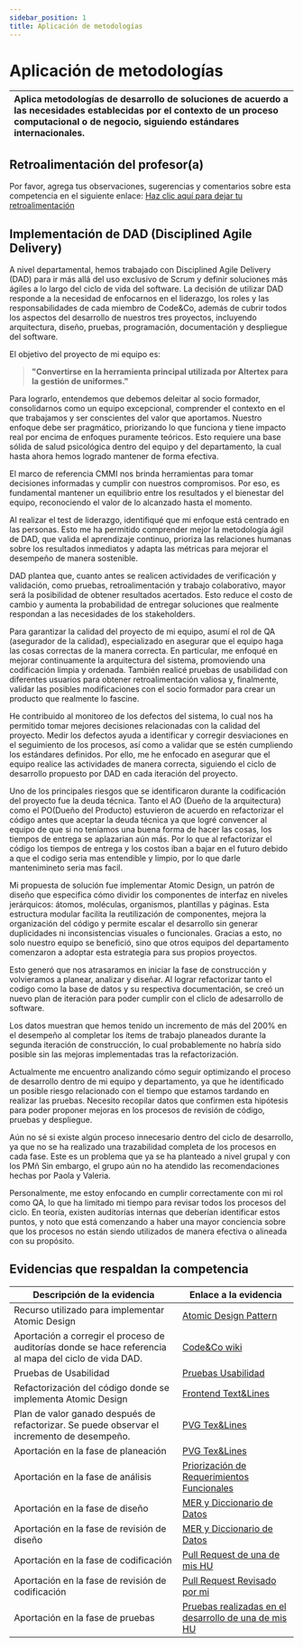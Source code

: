 ```yaml
---
sidebar_position: 1
title: Aplicación de metodologías
---
```

# Aplicación de metodologías


| Aplica metodologías de desarrollo de soluciones de acuerdo a las necesidades establecidas por el contexto de un proceso computacional o de negocio, siguiendo estándares internacionales. |
| :------------------------------------------------------------------------------------------------------------------------------------------------------------------------------------------ |

## Retroalimentación del profesor(a)

Por favor, agrega tus observaciones, sugerencias y comentarios sobre esta competencia en el siguiente enlace:  [Haz clic aquí para dejar tu retroalimentación](https://docs.google.com/document/d/1f6gmGv0hTGyq5ed3QdRZqxQ17BcpTBjYNlZJMbyOESY/edit?usp=sharing)

## Implementación de DAD (Disciplined Agile Delivery)

A nivel departamental, hemos trabajado con Disciplined Agile Delivery (DAD) para ir más allá del uso exclusivo de Scrum y definir soluciones más ágiles a lo largo del ciclo de vida del software. La decisión de utilizar DAD responde a la necesidad de enfocarnos en el liderazgo, los roles y las responsabilidades de cada miembro de Code&Co, además de cubrir todos los aspectos del desarrollo de nuestros tres proyectos, incluyendo arquitectura, diseño, pruebas, programación, documentación y despliegue del software.

El objetivo del proyecto de mi equipo es:

> **"Convertirse en la herramienta principal utilizada por Altertex para la gestión de uniformes."**

Para lograrlo, entendemos que debemos deleitar al socio formador, consolidarnos como un equipo excepcional, comprender el contexto en el que trabajamos y ser conscientes del valor que aportamos. Nuestro enfoque debe ser pragmático, priorizando lo que funciona y tiene impacto real por encima de enfoques puramente teóricos. Esto requiere una base sólida de salud psicológica dentro del equipo y del departamento, la cual hasta ahora hemos logrado mantener de forma efectiva.

El marco de referencia CMMI nos brinda herramientas para tomar decisiones informadas y cumplir con nuestros compromisos. Por eso, es fundamental mantener un equilibrio entre los resultados y el bienestar del equipo, reconociendo el valor de lo alcanzado hasta el momento.

Al realizar el test de liderazgo, identifiqué que mi enfoque está centrado en las personas. Esto me ha permitido comprender mejor la metodología ágil de DAD, que valida el aprendizaje continuo, prioriza las relaciones humanas sobre los resultados inmediatos y adapta las métricas para mejorar el desempeño de manera sostenible.

DAD plantea que, cuanto antes se realicen actividades de verificación y validación, como pruebas, retroalimentación y trabajo colaborativo, mayor será la posibilidad de obtener resultados acertados. Esto reduce el costo de cambio y aumenta la probabilidad de entregar soluciones que realmente respondan a las necesidades de los stakeholders.

Para garantizar la calidad del proyecto de mi equipo, asumí el rol de QA (asegurador de la calidad), especializado en asegurar que el equipo haga las cosas correctas de la manera correcta. En particular, me enfoqué en mejorar continuamente la arquitectura del sistema, promoviendo una codificación limpia y ordenada. También realicé pruebas de usabilidad con diferentes usuarios para obtener retroalimentación valiosa y, finalmente, validar las posibles modificaciones con el socio formador para crear un producto que realmente lo fascine.

He contribuido al monitoreo de los defectos del sistema, lo cual nos ha permitido tomar mejores decisiones relacionadas con la calidad del proyecto. Medir los defectos ayuda a identificar y corregir desviaciones en el seguimiento de los procesos, así como a validar que se estén cumpliendo los estándares definidos. Por ello, me he enfocado en asegurar que el equipo realice las actividades de manera correcta, siguiendo el ciclo de desarrollo propuesto por DAD en cada iteración del proyecto.

Uno de los principales riesgos que se identificaron durante la codificación del proyecto fue la deuda técnica. Tanto el AO (Dueño de la arquitectura) como el PO(Dueño del Producto) estuvieron de acuerdo en refactorizar el código antes que aceptar la deuda técnica ya que logré convencer al equipo de que si no teníamos una buena forma de hacer las cosas, los tiempos de entrega se aplazarian aún más. Por lo que al refactorizar el código los tiempos de entrega y los costos iban a bajar en el futuro debido a que el codigo seria mas entendible y limpio, por lo que darle mantenimineto seria mas facil.

Mi propuesta de solución fue implementar Atomic Design, un patrón de diseño que especifica cómo dividir los componentes de interfaz en niveles jerárquicos: átomos, moléculas, organismos, plantillas y páginas. Esta estructura modular facilita la reutilización de componentes, mejora la organización del código y permite escalar el desarrollo sin generar duplicidades ni inconsistencias visuales o funcionales. Gracias a esto, no solo nuestro equipo se benefició, sino que otros equipos del departamento comenzaron a adoptar esta estrategia para sus propios proyectos.

Esto generó que nos atrasaramos en iniciar la fase de construcción y volvieramos a planear, analizar y diseñar. Al lograr refactorizar tanto el codigo como la base de datos y su respectiva documentación, se creó un nuevo plan de iteración para poder cumplir con el cliclo de adesarrollo de software.

Los datos muestran que hemos tenido un incremento de más del 200% en el desempeño al completar los ítems de trabajo planeados durante la segunda iteración de construcción, lo cual probablemente no habría sido posible sin las mejoras implementadas tras la refactorización.

Actualmente me encuentro analizando cómo seguir optimizando el proceso de desarrollo dentro de mi equipo y departamento, ya que he identificado un posible riesgo relacionado con el tiempo que estamos tardando en realizar las pruebas. Necesito recopilar datos que confirmen esta hipótesis para poder proponer mejoras en los procesos de revisión de código, pruebas y despliegue.

Aún no sé si existe algún proceso innecesario dentro del ciclo de desarrollo, ya que no se ha realizado una trazabilidad completa de los procesos en cada fase. Este es un problema que ya se ha planteado a nivel grupal y con los PMñ Sin embargo, el grupo aún no ha atendido las recomendaciones hechas por Paola y Valeria.

Personalmente, me estoy enfocando en cumplir correctamente con mi rol como QA, lo que ha limitado mi tiempo para revisar todos los procesos del ciclo. En teoría, existen auditorías internas que deberían identificar estos puntos, y noto que está comenzando a haber una mayor conciencia sobre que los procesos no están siendo utilizados de manera efectiva o alineada con su propósito.

## Evidencias que respaldan la competencia


| Descripción de la evidencia                                                                             | Enlace a la evidencia                                                                                                                                                         |
| -------------------------------------------------------------------------------------------------------- | ----------------------------------------------------------------------------------------------------------------------------------------------------------------------------- |
| Recurso utilizado para implementar Atomic Design                                                         | [Atomic Design Pattern](https://rjroopal.medium.com/atomic-design-pattern-structuring-your-react-application-970dd57520f8)                                                    |
| Aportación a corregir el proceso de auditorías donde se hace referencia al mapa del ciclo de vida DAD. | [Code&Co wiki](https://codeandco-wiki.netlify.app/docs/procesos/PR12-auditorias)                                                                                              |
| Pruebas de Usabilidad                                                                                    | [Pruebas Usabilidad](https://docs.google.com/spreadsheets/d/1NLGwGrGA5PVOEzLaqxa8Ts1D_Ng3QzzqNKWJYUzxD-M/edit?usp=sharing)                                                    |
| Refactorización del código donde se implementa Atomic Design                                           | [Frontend Text&Lines](https://github.com/CodeAnd-Co/Frontend-Text-Lines/tree/develop/src/vistas/componentes)                                                                  |
| Plan de valor ganado después de refactorizar. Se puede observar el incremento de desempeño.            | [PVG Tex&Lines](https://docs.google.com/spreadsheets/d/1ins7a1KF_8chA4lhZNzRSiH3ySl5aHztllgCIgqCqOk/edit?usp=sharing)                                                         |
| Aportación en la fase de planeación                                                                    | [PVG Tex&Lines](https://docs.google.com/spreadsheets/d/1ins7a1KF_8chA4lhZNzRSiH3ySl5aHztllgCIgqCqOk/edit?usp=sharing)                                                         |
| Aportación en la fase de análisis                                                                      | [Priorización de Requerimientos Funcionales](https://docs.google.com/spreadsheets/d/1ToxcYLMjoZ0dPXlb2eTesLf_YXg8q86tE7bredXapYk/edit?gid=2006473852#gid=2006473852)         |
| Aportación en la fase de diseño                                                                        | [MER y Diccionario de Datos](https://codeandco-wiki.netlify.app/docs/proyectos/textiles/documentacion/diagrama-mer/)                                                          |
| Aportación en la fase de revisión de diseño                                                           | [MER y Diccionario de Datos](https://codeandco-wiki.netlify.app/docs/proyectos/textiles/documentacion/diagrama-mer/)                                                          |
| Aportación en la fase de codificación                                                                  | [Pull Request de una de mis HU](https://github.com/CodeAnd-Co/Frontend-Text-Lines/pull/23)                                                                                    |
| Aportación en la fase de revisión de codificación                                                     | [Pull Request Revisado por mi](https://github.com/CodeAnd-Co/Frontend-Text-Lines/pull/17)                                                                                     |
| Aportación en la fase de pruebas                                                                        | [Pruebas realizadas en el desarrollo de una de mis HU](https://docs.google.com/spreadsheets/d/1NLGwGrGA5PVOEzLaqxa8Ts1D_Ng3QzzqNKWJYUzxD-M/edit?gid=233812011#gid=233812011) |

